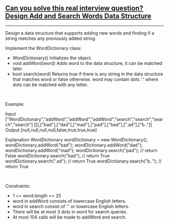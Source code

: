 <h2><a href="https://leetcode.com/problems/design-add-and-search-words-data-structure/">Can you solve this real interview question? Design Add and Search Words Data Structure</a></h2><hr>Design a data structure that supports adding new words and finding if a string matches any previously added string.

Implement the WordDictionary class:

 * WordDictionary() Initializes the object.
 * void addWord(word) Adds word to the data structure, it can be matched later.
 * bool search(word) Returns true if there is any string in the data structure that matches word or false otherwise. word may contain dots '.' where dots can be matched with any letter.

 

Example:


Input
["WordDictionary","addWord","addWord","addWord","search","search","search","search"]
[[],["bad"],["dad"],["mad"],["pad"],["bad"],[".ad"],["b.."]]
Output
[null,null,null,null,false,true,true,true]

Explanation
WordDictionary wordDictionary = new WordDictionary();
wordDictionary.addWord("bad");
wordDictionary.addWord("dad");
wordDictionary.addWord("mad");
wordDictionary.search("pad"); // return False
wordDictionary.search("bad"); // return True
wordDictionary.search(".ad"); // return True
wordDictionary.search("b.."); // return True


 

Constraints:

 * 1 <= word.length <= 25
 * word in addWord consists of lowercase English letters.
 * word in search consist of '.' or lowercase English letters.
 * There will be at most 3 dots in word for search queries.
 * At most 104 calls will be made to addWord and search.